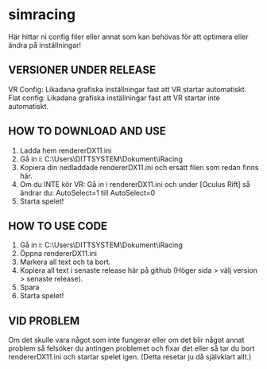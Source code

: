 # simracing
Här hittar ni config filer eller annat som kan behövas för att optimera eller ändra på inställningar!

VERSIONER UNDER RELEASE
-------------------------------
VR Config: Likadana grafiska inställningar fast att VR startar automatiskt.
Flat config: Likadana grafiska inställningar fast att VR startar inte automatiskt.

HOW TO DOWNLOAD AND USE
-------------------------------
1. Ladda hem rendererDX11.ini
2. Gå in i: C:\Users\DITTSYSTEM\Dokument\iRacing
3. Kopiera din nedladdade rendererDX11.ini och ersätt filen som redan finns här.
4. Om du INTE kör VR: Gå in i rendererDX11.ini och under [Oculus Rift] så ändrar du: AutoSelect=1 till AutoSelect=0
5. Starta spelet!


HOW TO USE CODE
-------------------------------
1. Gå in i: C:\Users\DITTSYSTEM\Dokument\iRacing
2. Öppna rendererDX11.ini
3. Markera all text och ta bort.
4. Kopiera all text i senaste release här på github (Höger sida > välj version > senaste release).
5. Spara
6. Starta spelet!

VID PROBLEM
-------------------------------
Om det skulle vara något som inte fungerar eller om det blir något annat problem 
så felsöker du antingen problemet och fixar det eller så tar du bort rendererDX11.ini och startar spelet igen.
(Detta resetar ju då självklart allt.)





